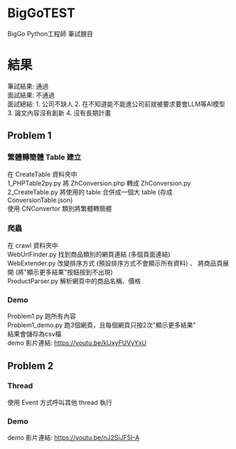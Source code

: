 # BigGoTEST
BigGo Python工程師 筆試題目  

# 結果
筆試結果: 通過  
面試結果: 不通過  
面試總結: 1. 公司不缺人 2. 在不知道能不能進公司前就被要求要會LLM等AI模型 3. 論文內容沒有創新 4. 沒有長期計畫  

## Problem 1
### 繁體轉簡體 Table 建立
在 CreateTable 資料夾中  
1_PHPTable2py.py 將 ZhConversion.php 轉成 ZhConversion.py  
2_CreateTable.py 將使用的 table 合併成一個大 table (存成ConversionTable.json)  
使用 CNConvertor 類別將繁體轉簡體  

### 爬蟲
在 crawl 資料夾中  
WebUrlFinder.py 找到商品類別的網頁連結 (多個頁面連結)  
WebExtender.py 改變排序方式 (預設排序方式不會顯示所有資料) 、 將商品頁展開 (將"顯示更多結果"按鈕按到不出現)  
ProductParser.py 解析網頁中的商品名稱、價格

### Demo
Problem1.py 跑所有內容  
Problem1_demo.py 跑3個網頁，且每個網頁只按2次"顯示更多結果"  
結果會儲存為csv檔  
demo 影片連結: https://youtu.be/kUxyFUVyYxU  

## Problem 2
### Thread
使用 Event 方式呼叫其他 thread 執行  

### Demo
demo 影片連結: https://youtu.be/nJ2SiJF5I-A  